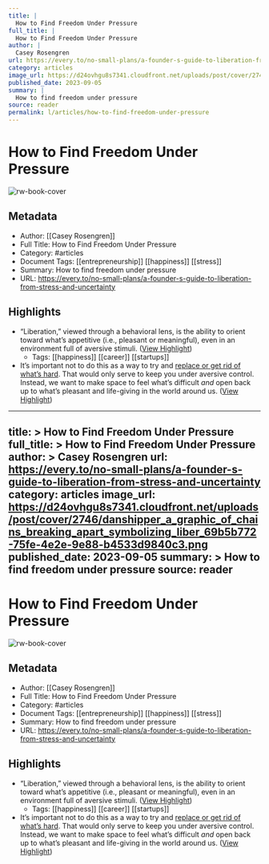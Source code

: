 ```yaml
---
title: |
  How to Find Freedom Under Pressure
full_title: |
  How to Find Freedom Under Pressure
author: |
  Casey Rosengren
url: https://every.to/no-small-plans/a-founder-s-guide-to-liberation-from-stress-and-uncertainty
category: articles
image_url: https://d24ovhgu8s7341.cloudfront.net/uploads/post/cover/2746/danshipper_a_graphic_of_chains_breaking_apart_symbolizing_liber_69b5b772-75fe-4e2e-9e88-b4533d9840c3.png
published_date: 2023-09-05
summary: |
  How to find freedom under pressure
source: reader
permalink: l/articles/how-to-find-freedom-under-pressure
---
```

# How to Find Freedom Under Pressure

![rw-book-cover](https://d24ovhgu8s7341.cloudfront.net/uploads/post/cover/2746/danshipper_a_graphic_of_chains_breaking_apart_symbolizing_liber_69b5b772-75fe-4e2e-9e88-b4533d9840c3.png)

## Metadata
- Author: [[Casey Rosengren]]
- Full Title: How to Find Freedom Under Pressure
- Category: #articles
- Document Tags: [[entrepreneurship]] [[happiness]] [[stress]] 
- Summary: How to find freedom under pressure
- URL: https://every.to/no-small-plans/a-founder-s-guide-to-liberation-from-stress-and-uncertainty

## Highlights
- “Liberation,” viewed through a behavioral lens, is the ability to orient toward what’s appetitive (i.e., pleasant or meaningful), even in an environment full of aversive stimuli. ([View Highlight](https://read.readwise.io/read/01hbbah359majzffjhcf81qwgf))
    - Tags: [[happiness]] [[career]] [[startups]] 
- It’s important not to do this as a way to try and [replace or get rid of what’s hard](https://every.to/no-small-plans/how-to-break-the-anxiety-fear-avoidance-cycle). That would only serve to keep you under aversive control. Instead, we want to make space to feel what’s difficult *and* open back up to what’s pleasant and life-giving in the world around us. ([View Highlight](https://read.readwise.io/read/01hbbap3h2mtsdra65xbxa74tm))


---
title: >
  How to Find Freedom Under Pressure
full_title: >
  How to Find Freedom Under Pressure
author: >
  Casey Rosengren
url: https://every.to/no-small-plans/a-founder-s-guide-to-liberation-from-stress-and-uncertainty
category: articles
image_url: https://d24ovhgu8s7341.cloudfront.net/uploads/post/cover/2746/danshipper_a_graphic_of_chains_breaking_apart_symbolizing_liber_69b5b772-75fe-4e2e-9e88-b4533d9840c3.png
published_date: 2023-09-05
summary: >
  How to find freedom under pressure
source: reader
---
# How to Find Freedom Under Pressure

![rw-book-cover](https://d24ovhgu8s7341.cloudfront.net/uploads/post/cover/2746/danshipper_a_graphic_of_chains_breaking_apart_symbolizing_liber_69b5b772-75fe-4e2e-9e88-b4533d9840c3.png)

## Metadata
- Author: [[Casey Rosengren]]
- Full Title: How to Find Freedom Under Pressure
- Category: #articles
- Document Tags: [[entrepreneurship]] [[happiness]] [[stress]] 
- Summary: How to find freedom under pressure
- URL: https://every.to/no-small-plans/a-founder-s-guide-to-liberation-from-stress-and-uncertainty

## Highlights
- “Liberation,” viewed through a behavioral lens, is the ability to orient toward what’s appetitive (i.e., pleasant or meaningful), even in an environment full of aversive stimuli. ([View Highlight](https://read.readwise.io/read/01hbbah359majzffjhcf81qwgf))
    - Tags: [[happiness]] [[career]] [[startups]] 
- It’s important not to do this as a way to try and [replace or get rid of what’s hard](https://every.to/no-small-plans/how-to-break-the-anxiety-fear-avoidance-cycle). That would only serve to keep you under aversive control. Instead, we want to make space to feel what’s difficult *and* open back up to what’s pleasant and life-giving in the world around us. ([View Highlight](https://read.readwise.io/read/01hbbap3h2mtsdra65xbxa74tm))


